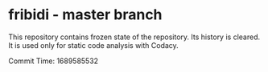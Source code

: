 # fribidi - master branch

This repository contains frozen state of the repository.
Its history is cleared. It is used only for static code
analysis with Codacy.

Commit Time: 1689585532